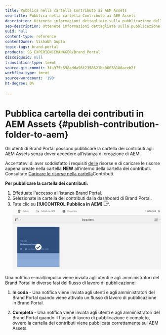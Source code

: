 ```yaml
---
title: Pubblica nella cartella Contributo ai AEM Assets
seo-title: Pubblica nella cartella Contributo ai AEM Assets
description: Ottenete informazioni dettagliate sulla pubblicazione della cartella dei contributi ai AEM Assets in Brand Portal.
seo-description: Ottenete informazioni dettagliate sulla pubblicazione della cartella dei contributi ai AEM Assets in Brand Portal.
uuid: null
content-type: reference
contentOwner: Vishabh Gupta
topic-tags: brand-portal
products: SG_EXPERIENCEMANAGER/Brand_Portal
discoiquuid: null
translation-type: tm+mt
source-git-commit: 3fa975c598adda96f2358621bc06038186aeeb2f
workflow-type: tm+mt
source-wordcount: '190'
ht-degree: 0%

---
```



# Pubblica cartella dei contributi in AEM Assets {#publish-contribution-folder-to-aem}

Gli utenti di Brand Portal possono pubblicare la cartella dei contributi agli AEM Assets senza dover accedere all’istanza di creazione di AEM.

Accertatevi di aver soddisfatto i requisiti [delle](brand-portal-download-asset-requirements.md) risorse e di caricare le risorse appena create nella cartella **NEW** all’interno della cartella dei contributi. Consultate [Caricare le risorse nella cartella](brand-portal-upload-assets-to-contribution-folder.md)Contributi.

**Per pubblicare la cartella dei contributi:**

1. Effettuate l&#39;accesso all&#39;istanza Brand Portal.
1. Selezionate la cartella dei contributi dalla dashboard di Brand Portal.
1. Fate clic su **[!UICONTROL Pubblica in AEM]** ![](assets/export.png).
   ![](assets/publish-contribution-folder-to-aem.png)

Una notifica e-mail/impulso viene inviata agli utenti e agli amministratori del Brand Portal in diverse fasi del flusso di lavoro di pubblicazione:
1. **In coda** - Una notifica viene inviata agli utenti e agli amministratori del Brand Portal quando viene attivato un flusso di lavoro di pubblicazione in Brand Portal.

1. **Completa** - Una notifica viene inviata agli utenti e agli amministratori del Brand Portal quando il flusso di lavoro di pubblicazione è completo, ovvero la cartella dei contributi viene pubblicata correttamente sui AEM Assets.


